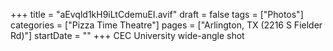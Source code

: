 +++
title = "aEvqld1kH9iLtCdemuEI.avif"
draft = false
tags = ["Photos"]
categories = ["Pizza Time Theatre"]
pages = ["Arlington, TX (2216 S Fielder Rd)"]
startDate = ""
+++
CEC University wide-angle shot
